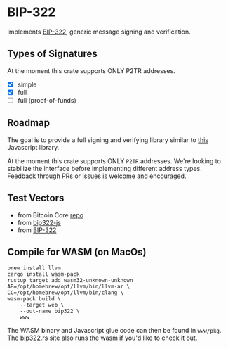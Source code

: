 # BIP-322

Implements
[BIP-322](https://github.com/bitcoin/bips/blob/master/bip-0322.mediawiki),
generic message signing and verification.

## Types of Signatures 

At the moment this crate supports ONLY P2TR addresses.

- [x] simple
- [x] full 
- [ ] full (proof-of-funds)

## Roadmap

The goal is to provide a full signing and verifying library similar to
[this](https://github.com/ACken2/bip322-js/tree/main) Javascript library.

At the moment this crate supports ONLY `P2TR` addresses. We're looking to
stabilize the interface before implementing different address types. Feedback
through PRs or Issues is welcome and encouraged. 

## Test Vectors

- from Bitcoin Core [repo](https://github.com/bitcoin/bitcoin/blob/29b28d07fa958b89e1c7916fda5d8654474cf495/src/test/util_tests.cpp#L2747)
- from [bip322-js](https://github.com/ACken2/bip322-js/blob/main/test/Verifier.test.ts)
- from [BIP-322](https://github.com/bitcoin/bips/blob/master/bip-0322.mediawiki#test-vectors)

## Compile for WASM (on MacOs)

```
brew install llvm
cargo install wasm-pack
rustup target add wasm32-unknown-unknown
AR=/opt/homebrew/opt/llvm/bin/llvm-ar \
CC=/opt/homebrew/opt/llvm/bin/clang \
wasm-pack build \
    --target web \
    --out-name bip322 \
    www
```

The WASM binary and Javascript glue code can then be found in `www/pkg`. The
[bip322.rs](https://bip322.rs) site also runs the wasm if you'd like to check it
out.

